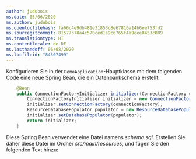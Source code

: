 ```yaml
---
author: judubois
ms.date: 05/06/2020
ms.author: judubois
ms.openlocfilehash: fa66c4e9db481e31853c8e67816a14b6ee753fd2
ms.sourcegitcommit: 81577378a4c570ced1e9c6765f4a9eee8453c889
ms.translationtype: HT
ms.contentlocale: de-DE
ms.lasthandoff: 06/08/2020
ms.locfileid: "84507499"
---
```

Konfigurieren Sie in der `DemoApplication`-Hauptklasse mit dem folgenden Code eine neue Spring Bean, die ein Datenbankschema erstellt:

```java
    @Bean
    public ConnectionFactoryInitializer initializer(ConnectionFactory connectionFactory) {
        ConnectionFactoryInitializer initializer = new ConnectionFactoryInitializer();
        initializer.setConnectionFactory(connectionFactory);
        ResourceDatabasePopulator populator = new ResourceDatabasePopulator(new ClassPathResource("schema.sql"));
        initializer.setDatabasePopulator(populator);
        return initializer;
    }
```

Diese Spring Bean verwendet eine Datei namens *schema.sql*. Erstellen Sie daher diese Datei im Ordner *src/main/resources*, und fügen Sie den folgenden Text hinzu:
